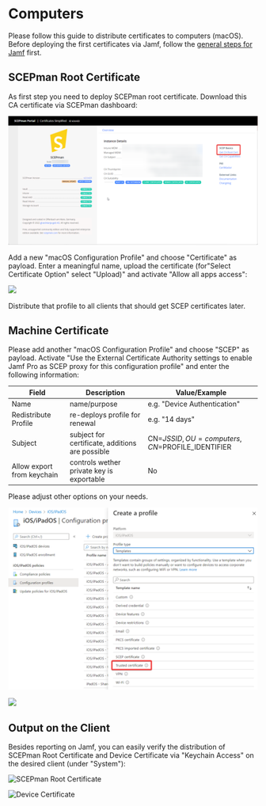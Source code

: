 # Computers

Please follow this guide to distribute certificates to computers (macOS). Before deploying the first certificates via Jamf, follow the [general steps for Jamf](general.md) first.

## SCEPman Root Certificate

As first step you need to deploy SCEPman root certificate. Download this CA certificate via SCEPman dashboard:

![](<../../.gitbook/assets/SCEPmanHomePage (1) (1) (1) (1) (1) (1) (2) (1).png>)

Add a new "macOS Configuration Profile" and choose "Certificate" as payload. Enter a meaningful name, upload the certificate (for"Select Certificate Option" select "Upload)" and activate "Allow all apps access":

![](<../../.gitbook/assets/image (29).png>)

Distribute that profile to all clients that should get SCEP certificates later.

## Machine Certificate

Please add another "macOS Configuration Profile" and choose "SCEP" as payload. Activate "Use the External Certificate Authority settings to enable Jamf Pro as SCEP proxy for this configuration profile" and enter the following information:

| Field                      | Description                                     | Value/Example                                  |
| -------------------------- | ----------------------------------------------- | ---------------------------------------------- |
| Name                       | name/purpose                                    | e.g. "Device Authentication"                   |
| Redistribute Profile       | re-deploys profile for renewal                  | e.g. "14 days"                                 |
| Subject                    | subject for certificate, additions are possible | CN=$JSSID,OU=computers,CN=$PROFILE\_IDENTIFIER |
| Allow export from keychain | controls wether private key is exportable       | No                                             |

Please adjust other options on your needs.

![](<../../.gitbook/assets/image (21).png>)

![](<../../.gitbook/assets/image (24).png>)

## Output on the Client

Besides reporting on Jamf, you can easily verify the distribution of SCEPman Root Certificate and Device Certificate via "Keychain Access" on the desired client (under "System"):

![SCEPman Root Certificate](<../../.gitbook/assets/image (31).png>)

![Device Certificate](<../../.gitbook/assets/image (32).png>)
